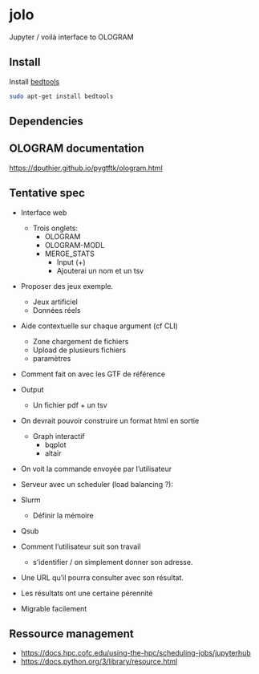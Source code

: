 # jolo
Jupyter / voilà interface to OLOGRAM


## Install

Install [bedtools](https://bedtools.readthedocs.io/en/latest/content/installation.html)

```sh
sudo apt-get install bedtools
```



## Dependencies




## OLOGRAM documentation

https://dputhier.github.io/pygtftk/ologram.html



## Tentative spec

- Interface web
  - Trois onglets:
    - OLOGRAM
    - OLOGRAM-MODL
    - MERGE_STATS
      - Input (+)
      - Ajouterai un nom et un tsv
- Proposer des jeux exemple.
  - Jeux artificiel
  - Données réels

- Aide contextuelle sur chaque argument (cf CLI)
  - Zone chargement de fichiers
  - Upload de plusieurs fichiers
  - paramètres

- Comment fait on avec les GTF de référence

- Output
    - Un fichier pdf + un tsv

- On devrait pouvoir construire un format html en sortie
    - Graph interactif
        - bqplot
        - altair

- On voit la commande envoyée par l’utilisateur

- Serveur avec un scheduler (load balancing ?):
- Slurm
    - Définir la mémoire
- Qsub

- Comment l’utilisateur suit son travail
    - s’identifier / on simplement donner son adresse.
- Une URL qu’il pourra consulter avec son résultat.
- Les résultats ont une certaine pérennité
- Migrable facilement


## Ressource management

* https://docs.hpc.cofc.edu/using-the-hpc/scheduling-jobs/jupyterhub
* https://docs.python.org/3/library/resource.html

